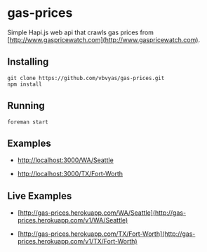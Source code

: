 # gas-prices

Simple Hapi.js web api that crawls gas prices from [http://www.gaspricewatch.com](http://www.gaspricewatch.com).

## Installing

    git clone https://github.com/vbvyas/gas-prices.git
    npm install

## Running

    foreman start

## Examples

  * [http://localhost:3000/WA/Seattle](http://localhost:3000/v1/WA/Seattle)

  * [http://localhost:3000/TX/Fort-Worth](http://localhost:3000/v1/TX/Fort-Worth)

## Live Examples

  * [http://gas-prices.herokuapp.com/WA/Seattle](http://gas-prices.herokuapp.com/v1/WA/Seattle)

  * [http://gas-prices.herokuapp.com/TX/Fort-Worth](http://gas-prices.herokuapp.com/v1/TX/Fort-Worth)

